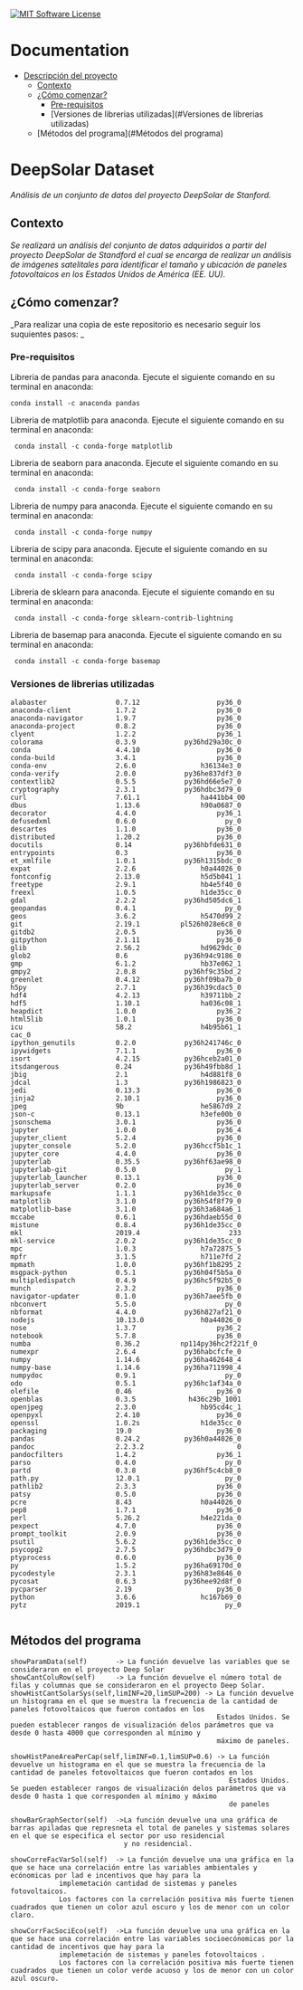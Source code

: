 
[![MIT Software License](https://img.shields.io/badge/license-MIT-blue.svg?style=flat-square)](LICENSE.md)

# Documentation
* [Descripción del proyecto](#DeepSolar-Dataset)
    - [Contexto](#Contexto)
    - [¿Cómo comenzar?](#Comenzando)
        - [Pre-requisitos](#Pre-requisitos)
        - [Versiones de librerias utilizadas](#Versiones de librerias utilizadas)
    - [Métodos del programa](#Métodos del programa)
     

# DeepSolar Dataset
_Análisis de un conjunto de datos del proyecto DeepSolar de Stanford._

## Contexto

_Se realizará un análisis del conjunto de datos adquiridos a partir del proyecto DeepSolar de Standford el cual se encarga de realizar un análisis de imágenes satelitales para identificar el tamaño y ubicación de paneles fotovoltaicos en los Estados Unidos de América (EE. UU)._  

## ¿Cómo comenzar? 

_Para realizar una copìa de este repositorio es necesario seguir los suquientes pasos: _

### Pre-requisitos

Libreria de pandas para anaconda. Ejecute el siguiente comando en su terminal en anaconda:

```
conda install -c anaconda pandas 
```


Libreria de matplotlib para anaconda. Ejecute el siguiente comando en su terminal en anaconda:

```
 conda install -c conda-forge matplotlib 
```


Libreria de seaborn para anaconda. Ejecute el siguiente comando en su terminal en anaconda:

```
 conda install -c conda-forge seaborn 
```


Libreria de numpy para anaconda. Ejecute el siguiente comando en su terminal en anaconda:

```
 conda install -c conda-forge numpy 
```

Libreria de scipy para anaconda. Ejecute el siguiente comando en su terminal en anaconda:

```
 conda install -c conda-forge scipy 
```



Libreria de sklearn para anaconda. Ejecute el siguiente comando en su terminal en anaconda:

```
 conda install -c conda-forge sklearn-contrib-lightning 
 ```


Libreria de basemap para anaconda. Ejecute el siguiente comando en su terminal en anaconda:

```
 conda install -c conda-forge basemap 
 ```



### Versiones de librerias utilizadas
```
alabaster                 0.7.12                   py36_0
anaconda-client           1.7.2                    py36_0
anaconda-navigator        1.9.7                    py36_0
anaconda-project          0.8.2                    py36_0
clyent                    1.2.2                    py36_1
colorama                  0.3.9            py36hd29a30c_0
conda                     4.4.10                   py36_0
conda-build               3.4.1                    py36_0
conda-env                 2.6.0                h36134e3_0
conda-verify              2.0.0            py36he837df3_0
contextlib2               0.5.5            py36hd66e5e7_0
cryptography              2.3.1            py36hdbc3d79_0
curl                      7.61.1               ha441bb4_00
dbus                      1.13.6               h90a0687_0
decorator                 4.4.0                    py36_1
defusedxml                0.6.0                      py_0
descartes                 1.1.0                    py36_0
distributed               1.20.2                   py36_0
docutils                  0.14             py36hbfde631_0
entrypoints               0.3                      py36_0
et_xmlfile                1.0.1            py36h1315bdc_0
expat                     2.2.6                h0a44026_0
fontconfig                2.13.0               h5d5b041_1
freetype                  2.9.1                hb4e5f40_0
freexl                    1.0.5                h1de35cc_0
gdal                      2.2.2            py36hd505dc6_1
geopandas                 0.4.1                      py_0
geos                      3.6.2                h5470d99_2
git                       2.19.1          pl526h028e6c8_0
gitdb2                    2.0.5                    py36_0
gitpython                 2.1.11                   py36_0
glib                      2.56.2               hd9629dc_0
glob2                     0.6              py36h94c9186_0
gmp                       6.1.2                hb37e062_1
gmpy2                     2.0.8            py36hf9c35bd_2
greenlet                  0.4.12           py36hf09ba7b_0
h5py                      2.7.1            py36h39cdac5_0
hdf4                      4.2.13               h39711bb_2
hdf5                      1.10.1               ha036c08_1
heapdict                  1.0.0                    py36_2
html5lib                  1.0.1                    py36_0
icu                       58.2                 h4b95b61_1
cac_0
ipython_genutils          0.2.0            py36h241746c_0
ipywidgets                7.1.1                    py36_0
isort                     4.2.15           py36hceb2a01_0
itsdangerous              0.24             py36h49fbb8d_1
jbig                      2.1                  h4d881f8_0
jdcal                     1.3              py36h1986823_0
jedi                      0.13.3                   py36_0
jinja2                    2.10.1                   py36_0
jpeg                      9b                   he5867d9_2
json-c                    0.13.1               h3efe00b_0
jsonschema                3.0.1                    py36_0
jupyter                   1.0.0                    py36_4
jupyter_client            5.2.4                    py36_0
jupyter_console           5.2.0            py36hccf5b1c_1
jupyter_core              4.4.0                    py36_0
jupyterlab                0.35.5           py36hf63ae98_0
jupyterlab-git            0.5.0                      py_1   
jupyterlab_launcher       0.13.1                   py36_0
jupyterlab_server         0.2.0                    py36_0
markupsafe                1.1.1            py36h1de35cc_0
matplotlib                3.1.0            py36h54f8f79_0
matplotlib-base           3.1.0            py36h3a684a6_1    
mccabe                    0.6.1            py36hdaeb55d_0
mistune                   0.8.4            py36h1de35cc_0
mkl                       2019.4                      233
mkl-service               2.0.2            py36h1de35cc_0
mpc                       1.0.3                h7a72875_5
mpfr                      3.1.5                h711e7fd_2
mpmath                    1.0.0            py36hf1b8295_2
msgpack-python            0.5.1            py36h04f5b5a_0
multipledispatch          0.4.9            py36hc5f92b5_0
munch                     2.3.2                    py36_0
navigator-updater         0.1.0            py36h7aee5fb_0
nbconvert                 5.5.0                      py_0
nbformat                  4.4.0            py36h827af21_0
nodejs                    10.13.0              h0a44026_0
nose                      1.3.7                    py36_2
notebook                  5.7.8                    py36_0
numba                     0.36.2          np114py36hc2f221f_0
numexpr                   2.6.4            py36habcfcfe_0
numpy                     1.14.6           py36ha462648_4
numpy-base                1.14.6           py36ha711998_4
numpydoc                  0.9.1                      py_0
odo                       0.5.1            py36hc1af34a_0
olefile                   0.46                     py36_0
openblas                  0.3.5             h436c29b_1001   
openjpeg                  2.3.0                hb95cd4c_1
openpyxl                  2.4.10                   py36_0
openssl                   1.0.2s               h1de35cc_0
packaging                 19.0                     py36_0
pandas                    0.24.2           py36h0a44026_0
pandoc                    2.2.3.2                       0
pandocfilters             1.4.2                    py36_1
parso                     0.4.0                      py_0
partd                     0.3.8            py36hf5c4cb8_0
path.py                   12.0.1                     py_0
pathlib2                  2.3.3                    py36_0
patsy                     0.5.0                    py36_0
pcre                      8.43                 h0a44026_0
pep8                      1.7.1                    py36_0
perl                      5.26.2               h4e221da_0
pexpect                   4.7.0                    py36_0
prompt_toolkit            2.0.9                    py36_0
psutil                    5.6.2            py36h1de35cc_0
psycopg2                  2.7.5            py36hdbc3d79_0
ptyprocess                0.6.0                    py36_0
py                        1.5.2            py36ha69170d_0
pycodestyle               2.3.1            py36h83e8646_0
pycosat                   0.6.3            py36hee92d8f_0
pycparser                 2.19                     py36_0
python                    3.6.6                hc167b69_0
pytz                      2019.1                     py_0


```

## Métodos del programa 


```
showParamData(self)       -> La función devuelve las variables que se consideraron en el proyecto Deep Solar
showCantColuRow(self)     -> La función devuelve el número total de filas y columnas que se consideraron en el proyecto Deep Solar.
showHistCantSolarSys(self,limINF=20,limSUP=200) -> La función devuelve un histograma en el que se muestra la frecuencia de la cantidad de paneles fotovoltaicos que fueron contados en los 
                                                   Estados Unidos. Se pueden establecer rangos de visualización delos parámetros que va desde 0 hasta 4000 que corresponden al mínimo y 
                                                   máximo de paneles.
```

```
showHistPaneAreaPerCap(self,limINF=0.1,limSUP=0.6) -> La función devuelve un histograma en el que se muestra la frecuencia de la cantidad de paneles fotovoltaicos que fueron contados en los
                                                      Estados Unidos. Se pueden establecer rangos de visualización delos parámetros que va desde 0 hasta 1 que corresponden al mínimo y máximo 
                                                      de paneles
```


```
showBarGraphSector(self)  ->La función devuelve una una gráfica de barras apiladas que represneta el total de paneles y sistemas solares en el que se especifica el sector por uso residencial 
                            y no residencial.
```
```
showCorreFacVarSol(self)  -> La función devuelve una una gráfica en la que se hace una correlación entre las variables ambientales y ecónomicas por lad e incentivos que hay para la 
            implemetación cantidad de sistemas y paneles fotovoltaicos.
            Los factores con la correlación positiva más fuerte tienen cuadrados que tienen un color azul oscuro y los de menor con un color claro.
```
```
showCorrFacSociEco(self)  ->La función devuelve una una gráfica en la que se hace una correlación entre las variables socioecónomicas por la cantidad de incentivos que hay para la 
            implemetación de sistemas y paneles fotovoltaicos .
            Los factores con la correlación positiva más fuerte tienen cuadrados que tienen un color verde acuoso y los de menor con un color azul oscuro.
```